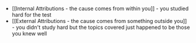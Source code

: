 - [[Internal Attributions - the cause comes from within you]] - you studied hard for the test
- [[External Attributions - the cause comes from something outside you]] - you didn't study hard but the topics covered just happened to be those you knew well